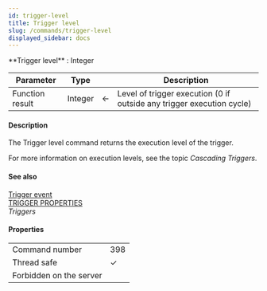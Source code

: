 ```yaml
---
id: trigger-level
title: Trigger level
slug: /commands/trigger-level
displayed_sidebar: docs
---
```


<!--REF #_command_.Trigger level.Syntax-->**Trigger level**  : Integer<!-- END REF-->
<!--REF #_command_.Trigger level.Params-->
| Parameter | Type |  | Description |
| --- | --- | --- | --- |
| Function result | Integer | &#8592; | Level of trigger execution (0 if outside any trigger execution cycle) |

<!-- END REF-->

#### Description 

<!--REF #_command_.Trigger level.Summary-->The Trigger level command returns the execution level of the trigger.<!-- END REF-->

For more information on execution levels, see the topic *Cascading Triggers*.

#### See also 

[Trigger event](trigger-event.md)  
[TRIGGER PROPERTIES](trigger-properties.md)  
*Triggers*  

#### Properties
|  |  |
| --- | --- |
| Command number | 398 |
| Thread safe | &check; |
| Forbidden on the server ||


